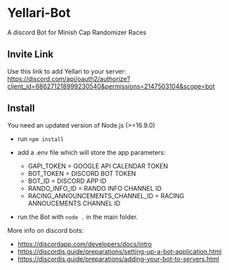 # Yellari-Bot
A discord Bot for Minish Cap Randomizer Races

## Invite Link

Use this link to add Yellari to your server: https://discord.com/api/oauth2/authorize?client_id=686271218999230540&permissions=2147503104&scope=bot

## Install

You need an updated version of Node.js (>=16.9.0)

- run ```npm install```

- add a .env file which will store the app parameters:
  - GAPI_TOKEN = GOOGLE API CALENDAR TOKEN
  - BOT_TOKEN = DISCORD BOT TOKEN
  - BOT_ID = DISCORD APP ID
  - RANDO_INFO_ID = RANDO INFO CHANNEL ID
  - RACING_ANNOUNCEMENTS_CHANNEL_ID = RACING ANNOUCEMENTS CHANNEL ID

- run the Bot with ```node .``` in the main folder.

More info on discord bots:
 - https://discordapp.com/developers/docs/intro
 - https://discordjs.guide/preparations/setting-up-a-bot-application.html
 - https://discordjs.guide/preparations/adding-your-bot-to-servers.html
